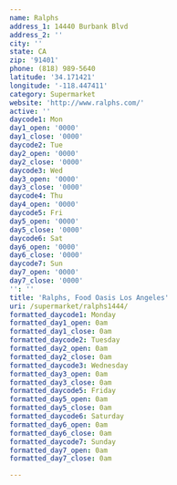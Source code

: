 ```yaml
---
name: Ralphs
address_1: 14440 Burbank Blvd
address_2: ''
city: ''
state: CA
zip: '91401'
phone: (818) 989-5640
latitude: '34.171421'
longitude: '-118.447411'
category: Supermarket
website: 'http://www.ralphs.com/'
active: ''
daycode1: Mon
day1_open: '0000'
day1_close: '0000'
daycode2: Tue
day2_open: '0000'
day2_close: '0000'
daycode3: Wed
day3_open: '0000'
day3_close: '0000'
daycode4: Thu
day4_open: '0000'
daycode5: Fri
day5_open: '0000'
day5_close: '0000'
daycode6: Sat
day6_open: '0000'
day6_close: '0000'
daycode7: Sun
day7_open: '0000'
day7_close: '0000'
'': ''
title: 'Ralphs, Food Oasis Los Angeles'
uri: /supermarket/ralphs1444/
formatted_daycode1: Monday
formatted_day1_open: 0am
formatted_day1_close: 0am
formatted_daycode2: Tuesday
formatted_day2_open: 0am
formatted_day2_close: 0am
formatted_daycode3: Wednesday
formatted_day3_open: 0am
formatted_day3_close: 0am
formatted_daycode5: Friday
formatted_day5_open: 0am
formatted_day5_close: 0am
formatted_daycode6: Saturday
formatted_day6_open: 0am
formatted_day6_close: 0am
formatted_daycode7: Sunday
formatted_day7_open: 0am
formatted_day7_close: 0am

---
```

